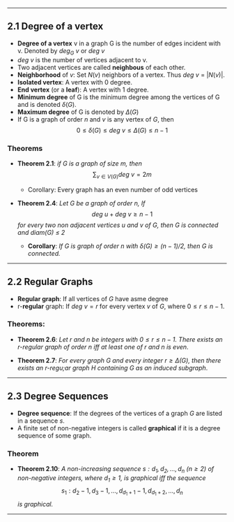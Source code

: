 ___

## 2.1 Degree of a vertex
 - **Degree of a vertex** v in a graph G is the number of edges incident with v. Denoted  by $deg_G  \ v$ or $deg \ v$
 - $deg \ v$ is the number of vertices adjacent to v.
 - Two adjacent vertices are called **neighbous** of each other.
 - **Neighborhood** of $v$: Set $N(v)$ neighbors of a vertex. Thus $deg \ v$ = $|N(v)|$.
 - **Isolated vertex**:  A vertex with 0 degree.
 - **End vertex** (or a **leaf**): A vertex with 1 degree.
 - **Minimum degree** of G is the minimum degree among the vertices of G and is denoted $\delta(G)$.
 - **Maximum degree** of G is denoted by $\Delta(G)$
 - If G is a graph of order $n$ and $v$ is any vertex of $G$, then
$$0\leq \delta(G) \leq deg \ v\leq \Delta(G)\leq n-1$$

### Theorems
 - **Theorem 2.1**: *if $G$ is a graph of size $m$, then*
$$\sum_{v\in V(G)}deg\ v = 2m$$
	- Corollary: Every graph has an even number of odd vertices

 - **Theorem 2.4**: *Let $G$ be a graph of order $n$, If*
$$deg \ u + deg\ v \ge n-1$$
	*for every two non adjacent vertices $u$ and $v$ of $G$, then $G$ is connected and diam($G$) $\le$ 2*
	 - **Corollary**: *If $G$ is graph of order $n$ with $\delta(G) \ge (n-1)/2$, then $G$ is connected.*

___

## 2.2 Regular Graphs
 - **Regular graph**: If all vertices of $G$ have asme degree
 - r-**regular** graph: If $deg\ v = r$ for every vertex $v$ of $G$, where $0\le r\le n-1$.

### Theorems:
 - **Theorem 2.6**: *Let $r$ and $n$ be integers with  $0\le r\le n-1$. There exists an r-regular graph of order $n$ iff at least one of $r$ and $n$ is even*.

 - **Theorem 2.7**: *For every graph $G$ and every integer $r\ge\Delta(G)$, then there exists an r-regu;ar graph $H$ containing $G$ as an induced subgraph*.

___

## 2.3 Degree Sequences
 - **Degree sequence**: If the degrees of the vertices of a graph $G$ are listed in a sequence $s$.
 - A finite set of non-negative integers is called **graphical** if it is a degree sequence of some graph.

### Theorem
 - **Theorem 2.10**: *A non-increasing sequence $s : d_1 ,d_2 , ..., d_n\ (n\ge2)$ of non-negative integers, where $d_1\ge1$, is graphical iff the sequence*
$$s_1 : d_2 -1,d_3 - 1,...,d_{d_1 +1} - 1,d_{d_1 +2},...,d_n$$
	*is graphical.*

___

